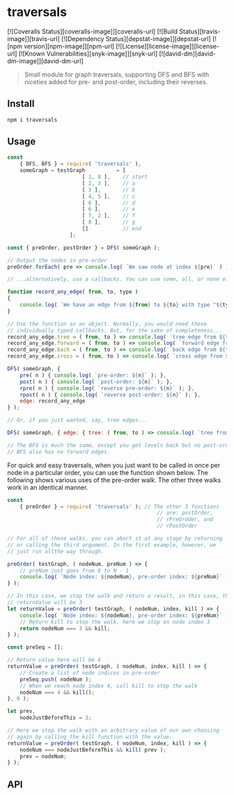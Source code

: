 # traversals

[![Coveralls Status][coveralls-image]][coveralls-url]
[![Build Status][travis-image]][travis-url]
[![Dependency Status][depstat-image]][depstat-url]
[![npm version][npm-image]][npm-url]
[![License][license-image]][license-url]
[![Known Vulnerabilities][snyk-image]][snyk-url]
[![david-dm][david-dm-image]][david-dm-url]


> Small module for graph traversals, supporting DFS and BFS with niceties added for pre- and post-order, including their reverses.


## Install

```sh
npm i traversals
```

## Usage

```js
const 
    { DFS, BFS } = require( 'traversals' ),
    someGraph = testGraph          = [
                        [ 1, 8 ],    // start
                        [ 2, 3 ],    // a
                        [ 3 ],       // b
                        [ 4, 5 ],    // c
                        [ 6 ],       // d
                        [ 6 ],       // e
                        [ 7, 2 ],    // f
                        [ 8 ],       // g
                        []           // end
                    ];

const { preOrder, postOrder } = DFS( someGraph );

// Output the nodes in pre-order
preOrder.forEach( pre => console.log( `We saw node at index ${pre}` ) );

// ...alternatively, use a callbacks. You can use some, all, or none of these.

function record_any_edge( from, to, type )
{
    console.log( `We have an edge from ${from} to ${to} with type "${type}"` );
}

// Use the function as an object. Normally, you would need these
// individually typed callbacks. But, for the sake of completeness...
record_any_edge.tree = ( from, to ) => console.log( `tree edge from ${from} to ${to}` ); 
record_any_edge.forward = ( from, to ) => console.log( `forward edge from ${from} to ${to}` ); 
record_any_edge.back = ( from, to ) => console.log( `back edge from ${from} to ${to}` ); 
record_any_edge.cross = ( from, to ) => console.log( `cross edge from ${from} to ${to}` ); 

DFS( someGraph, { 
    pre( n ) { console.log( `pre-order: ${n}` ); }, 
    post( n ) { console.log( `post-order: ${n}` ); }, 
    rpre( n ) { console.log( `reverse pre-order: ${n}` ); }, 
    rpost( n ) { console.log( `reverse post-order: ${n}` ); },
    edge: record_any_edge
} );

// Or, if you just wanted, say, tree edges...

DFS( someGraph, { edge: { tree: ( from, to ) => console.log( `tree from ${from} to ${to}` ) } } );

// The BFS is much the same, except you get levels back but no post-order. Both have pre-order.
// BFS also has no forward edges.
```

For quick and easy traversals, when you just want to be called in once per node in a particular order, you can use the function shown below. The following shows various uses of the pre-order walk. The other three walks work in an identical manner.

```js
const
    { preOrder } = require( 'traversals' ); // The other 3 functions
                                                // are: postOrder, 
                                                // rPreOrdder, and
                                                // rPostOrder

// For all of these walks, you can abort it at any stage by returning
// or calling the third argument. In the first example, however, we
// just run allthe way through.

preOrder( testGraph, ( nodeNum, preNum ) => {
    // preNum just goes from 0 to N - 1
    console.log( `Node index: ${nodeNum}, pre-order index: ${preNum}` );
} );

// In this case, we stop the walk and return a result, in this case, the
// returnValue will be 3
let returnValue = preOrder( testGraph, ( nodeNum, index, kill ) => {
    console.log( `Node index: ${nodeNum}, pre-order index: ${preNum}` );
    // Return kill to stop the walk, here we stop on node index 3
    return nodeNum === 3 && kill;
} );

const preSeq = [];

// Return value here will be 4
returnValue = preOrder( testGraph, ( nodeNum, index, kill ) => {
    // Create a list of node indices in pre-order
    preSeq.push( nodeNum );
    // When we reach node index 4, call kill to stop the walk
    nodeNum === 4 && kill();
}, 0 );

let prev, 
    nodeJustBeforeThis = 3;

// Here we stop the walk with an arbitrary value of our own choosing
// again by calling the kill function with the value.
returnValue = preOrder( testGraph, ( nodeNum, index, kill ) => {
    nodeNum === nodeJustBeforeThis && kill( prev );
    prev = nodeNum;
} );

```

## API

